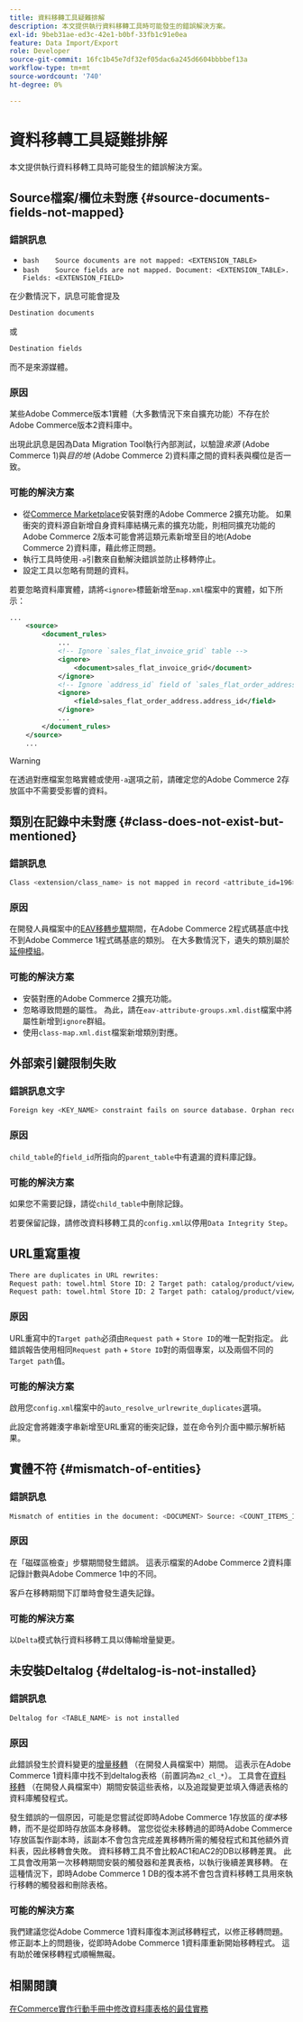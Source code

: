 ```yaml
---
title: 資料移轉工具疑難排解
description: 本文提供執行資料移轉工具時可能發生的錯誤解決方案。
exl-id: 9beb31ae-ed3c-42e1-b0bf-33fb1c91e0ea
feature: Data Import/Export
role: Developer
source-git-commit: 16fc1b45e7df32ef05dac6a245d6604bbbbef13a
workflow-type: tm+mt
source-wordcount: '740'
ht-degree: 0%

---
```


# 資料移轉工具疑難排解

本文提供執行資料移轉工具時可能發生的錯誤解決方案。

## Source檔案/欄位未對應 {#source-documents-fields-not-mapped}

### 錯誤訊息

* ```bash    Source documents are not mapped: <EXTENSION_TABLE>    ```
* ```bash    Source fields are not mapped. Document: <EXTENSION_TABLE>. Fields: <EXTENSION_FIELD>    ```

在少數情況下，訊息可能會提及

```bash
Destination documents
```

或

```bash
Destination fields
```

而不是來源媒體。

### 原因

某些Adobe Commerce版本1實體（大多數情況下來自擴充功能）不存在於Adobe Commerce版本2資料庫中。

出現此訊息是因為Data Migration Tool執行內部測試，以驗證&#x200B;*來源* (Adobe Commerce 1)與&#x200B;*目的地* (Adobe Commerce 2)資料庫之間的資料表與欄位是否一致。

### 可能的解決方案

* 從[Commerce Marketplace](https://marketplace.magento.com/)安裝對應的Adobe Commerce 2擴充功能。     如果衝突的資料源自新增自身資料庫結構元素的擴充功能，則相同擴充功能的Adobe Commerce 2版本可能會將這類元素新增至目的地(Adobe Commerce 2)資料庫，藉此修正問題。
* 執行工具時使用`-a`引數來自動解決錯誤並防止移轉停止。
* 設定工具以忽略有問題的資料。

若要忽略資料庫實體，請將`<ignore>`標籤新增至`map.xml`檔案中的實體，如下所示：

```xml
...
    <source>
        <document_rules>
            ...
            <!-- Ignore `sales_flat_invoice_grid` table -->
            <ignore>
                <document>sales_flat_invoice_grid</document>
            </ignore>
            <!-- Ignore `address_id` field of `sales_flat_order_address` table -->
            <ignore>
                <field>sales_flat_order_address.address_id</field>
            </ignore>
            ...
        </document_rules>
    </source>
    ...
```

>[!WARNING]
>
>在透過對應檔案忽略實體或使用`-a`選項之前，請確定您的Adobe Commerce 2存放區中不需要受影響的資料。

## 類別在記錄中未對應 {#class-does-not-exist-but-mentioned}

### 錯誤訊息

```bash
Class <extension/class_name> is not mapped in record <attribute_id=196>
```

### 原因

在開發人員檔案中的[EAV移轉步驟](https://experienceleague.adobe.com/en/docs/commerce-operations/tools/data-migration/basics/technical-specification)期間，在Adobe Commerce 2程式碼基底中找不到Adobe Commerce 1程式碼基底的類別。 在大多數情況下，遺失的類別屬於[延伸模組](https://experienceleague.adobe.com/en/docs/commerce-operations/implementation-playbook/glossary#extension)。

### 可能的解決方案

* 安裝對應的Adobe Commerce 2擴充功能。
* 忽略導致問題的屬性。    為此，請在`eav-attribute-groups.xml.dist`檔案中將屬性新增到`ignore`群組。
* 使用`class-map.xml.dist`檔案新增類別對應。

## 外部索引鍵限制失敗

### 錯誤訊息文字

```bash
Foreign key <KEY_NAME> constraint fails on source database. Orphan records id: <id_1>, <id_2> from <child_table>.<field_id> has no referenced records in <parent_table>
```

### 原因

`child_table`的`field_id`所指向的`parent_table`中有遺漏的資料庫記錄。

### 可能的解決方案

如果您不需要記錄，請從`child_table`中刪除記錄。

若要保留記錄，請修改資料移轉工具的`config.xml`以停用`Data Integrity Step`。

## URL重寫重複

```xml
There are duplicates in URL rewrites:
Request path: towel.html Store ID: 2 Target path: catalog/product/view/id/10
Request path: towel.html Store ID: 2 Target path: catalog/product/view/id/12
```

### 原因

URL重寫中的`Target path`必須由`Request path` + `Store ID`的唯一配對指定。 此錯誤報告使用相同`Request path` + `Store ID`對的兩個專案，以及兩個不同的`Target path`值。

### 可能的解決方案

啟用您`config.xml`檔案中的`auto_resolve_urlrewrite_duplicates`選項。

此設定會將雜湊字串新增至URL重寫的衝突記錄，並在命令列介面中顯示解析結果。

## 實體不符 {#mismatch-of-entities}

### 錯誤訊息

```bash
Mismatch of entities in the document: <DOCUMENT> Source: <COUNT_ITEMS_IN_SOURCE_TABLE> Destination: <COUNT_ITEMS_IN_DESTINATION_TABLE>
```

### 原因

在「磁碟區檢查」步驟期間發生錯誤。 這表示檔案的Adobe Commerce 2資料庫記錄計數與Adobe Commerce 1中的不同。

客戶在移轉期間下訂單時會發生遺失記錄。

### 可能的解決方案

以`Delta`模式執行資料移轉工具以傳輸增量變更。

## 未安裝Deltalog {#deltalog-is-not-installed}

### 錯誤訊息

```bash
Deltalog for <TABLE_NAME> is not installed
```

### 原因

此錯誤發生於資料變更的[增量移轉](https://experienceleague.adobe.com/en/docs/commerce-operations/tools/data-migration/migrate-data/delta) （在開發人員檔案中）期間。 這表示在Adobe Commerce 1資料庫中找不到deltalog表格（前置詞為`m2_cl_*`）。 工具會在[資料移轉](https://experienceleague.adobe.com/en/docs/commerce-operations/tools/data-migration/migrate-data/data) （在開發人員檔案中）期間安裝這些表格，以及追蹤變更並填入傳遞表格的資料庫觸發程式。

發生錯誤的一個原因，可能是您嘗試從即時Adobe Commerce 1存放區的&#x200B;*復本*&#x200B;移轉，而不是從即時存放區本身移轉。 當您從從未移轉過的即時Adobe Commerce 1存放區製作副本時，該副本不會包含完成差異移轉所需的觸發程式和其他額外資料表，因此移轉會失敗。 資料移轉工具不會比較AC1和AC2的DB以移轉差異。 此工具會改用第一次移轉期間安裝的觸發器和差異表格，以執行後續差異移轉。 在這種情況下，即時Adobe Commerce 1 DB的復本將不會包含資料移轉工具用來執行移轉的觸發器和刪除表格。

### 可能的解決方案

我們建議您從Adobe Commerce 1資料庫復本測試移轉程式，以修正移轉問題。 修正副本上的問題後，從即時Adobe Commerce 1資料庫重新開始移轉程式。 這有助於確保移轉程式順暢無礙。

## 相關閱讀

[在Commerce實作行動手冊中修改資料庫表格的最佳實務](https://experienceleague.adobe.com/en/docs/commerce-operations/implementation-playbook/best-practices/development/modifying-core-and-third-party-tables#why-adobe-recommends-avoiding-modifications)
